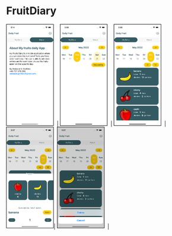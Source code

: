 # FruitDiary
<kbd>
  <img src="https://github.com/waleerat/GitHub-Photos-Shared/blob/main/WeeklyCalendar/05.png" width="25%" height="25%" style="border: 1px solid black">
  </kbd>|
<kbd>
  <img src="https://github.com/waleerat/GitHub-Photos-Shared/blob/main/WeeklyCalendar/02.png" width="25%" height="25%" style="border: 1px solid black">
  </kbd>|
<kbd>
  <img src="https://github.com/waleerat/GitHub-Photos-Shared/blob/main/WeeklyCalendar/01.png" width="25%" height="25%" style="border: 1px solid black">
  </kbd>|
<kbd><img src="https://github.com/waleerat/GitHub-Photos-Shared/blob/main/WeeklyCalendar/03.png" width="25%" height="25%"  style="border: 1px solid black"></kbd>|
<kbd>
  <img src="https://github.com/waleerat/GitHub-Photos-Shared/blob/main/WeeklyCalendar/04.png" width="25%" height="25%" style="border: 1px solid black">
  </kbd>|
